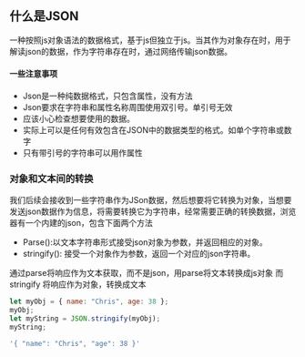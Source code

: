 ## 什么是JSON
一种按照js对象语法的数据格式，基于js但独立于js。当其作为对象存在时，用于解读json的数据，作为字符串存在时，通过网络传输json数据。
#### 一些注意事项
- Json是一种纯数据格式，只包含属性，没有方法
- Json要求在字符串和属性名称周围使用双引号。单引号无效
- 应该小心检查想要使用的数据。
- 实际上可以是任何有效包含在JSON中的数据类型的格式。如单个字符串或数字
- 只有带引号的字符串可以用作属性

### 对象和文本间的转换
我们后续会接收到一些字符串作为JSon数据，然后想要将它转换为对象，当想要发送json数据作为信息，将需要转换它为字符串，经常需要正确的转换数据，浏览器有一个内建的json，包含下面两个方法
- Parse():以文本字符串形式接受json对象为参数，并返回相应的对象。
- stringify(): 接受一个对象作为参数，返回一个对应的json字符串。

通过parse将响应作为文本获取，而不是json，用parse将文本转换成js对象
而stringify 将响应作为对象，转换成文本
~~~ js
let myObj = { name: "Chris", age: 38 };
myObj;
let myString = JSON.stringify(myObj);
myString;

'{ "name": "Chris", "age": 38 }'
~~~

